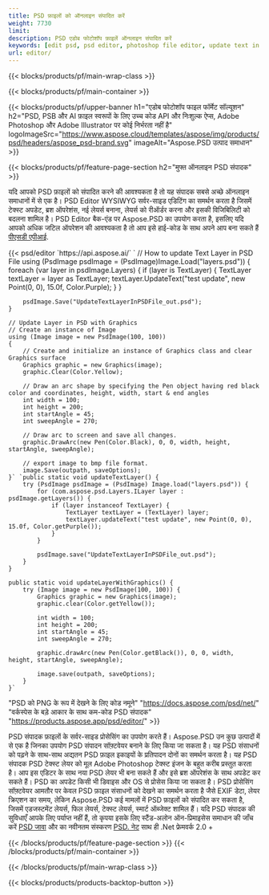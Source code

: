 ```yaml
---
title: PSD फ़ाइलों को ऑनलाइन संपादित करें
weight: 7730
limit: 
description: PSD एडोब फोटोशॉप फ़ाइलें ऑनलाइन संपादित करें
keywords: [edit psd, psd editor, photoshop file editor, update text in psd, update psd]
url: editor/
---
```


{{< blocks/products/pf/main-wrap-class >}}


{{< blocks/products/pf/main-container >}}

{{< blocks/products/pf/upper-banner h1="एडोब फोटोशॉप फाइल फॉर्मेट सॉल्यूशन" h2="PSD, PSB और AI फ़ाइल स्वरूपों के लिए उच्च कोड API और निःशुल्क ऐप्स, Adobe Photoshop और Adobe Illustrator पर कोई निर्भरता नहीं है" logoImageSrc="https://www.aspose.cloud/templates/aspose/img/products/psd/headers/aspose_psd-brand.svg" imageAlt="Aspose.PSD उत्पाद समाधान" >}}

{{< blocks/products/pf/feature-page-section h2="मुफ्त ऑनलाइन PSD संपादक" >}}
<p>यदि आपको PSD फ़ाइलों को संपादित करने की आवश्यकता है तो यह संपादक सबसे अच्छे ऑनलाइन समाधानों में से एक है। PSD Editor WYSIWYG सर्वर-साइड एडिटिंग का समर्थन करता है जिसमें टेक्स्ट अपडेट, ब्रश ऑपरेशंस, नई लेयर्स बनाना, लेयर्स को रीऑर्डर करना और इसकी विजिबिलिटी को बदलना शामिल है। PSD Editor बैक-एंड पर Aspose.PSD का उपयोग करता है, इसलिए यदि आपको अधिक जटिल ऑपरेशन की आवश्यकता है तो आप इसे हाई-कोड के साथ अपने आप बना सकते हैं <a href="/psd/{{< lang-code >}}">पीएसडी एपीआई</a>.</p>
{{< psd/editor `https://api.aspose.ai/` 
`	// How to update Text Layer in PSD File
	using (PsdImage psdImage = (PsdImage)Image.Load("layers.psd"))
  	{
		foreach (var layer in psdImage.Layers)
		{
			if (layer is TextLayer)
			{
				TextLayer textLayer = layer as TextLayer;
				textLayer.UpdateText("test update", new Point(0, 0), 15.0f, Color.Purple);
			}
		}

		psdImage.Save("UpdateTextLayerInPSDFile_out.psd");
	}
	
	// Update Layer in PSD with Graphics
	// Create an instance of Image
	using (Image image = new PsdImage(100, 100))
	{
		// Create and initialize an instance of Graphics class and clear Graphics surface
		Graphics graphic = new Graphics(image);
		graphic.Clear(Color.Yellow);

		// Draw an arc shape by specifying the Pen object having red black color and coordinates, height, width, start & end angles                 
		int width = 100;
		int height = 200;
		int startAngle = 45;
		int sweepAngle = 270;

		// Draw arc to screen and save all changes.
		graphic.DrawArc(new Pen(Color.Black), 0, 0, width, height, startAngle, sweepAngle);

		// export image to bmp file format.
		image.Save(outpath, saveOptions);
	}` `public static void updateTextLayer() {
        try (PsdImage psdImage = (PsdImage) Image.load("layers.psd")) {
            for (com.aspose.psd.Layers.ILayer layer : psdImage.getLayers()) {
                if (layer instanceof TextLayer) {
                    TextLayer textLayer = (TextLayer) layer;
                    textLayer.updateText("test update", new Point(0, 0), 15.0f, Color.getPurple());
                }
            }

            psdImage.save("UpdateTextLayerInPSDFile_out.psd");
        }
    }

    public static void updateLayerWithGraphics() {
        try (Image image = new PsdImage(100, 100)) {
            Graphics graphic = new Graphics(image);
            graphic.clear(Color.getYellow());

            int width = 100;
            int height = 200;
            int startAngle = 45;
            int sweepAngle = 270;

            graphic.drawArc(new Pen(Color.getBlack()), 0, 0, width, height, startAngle, sweepAngle);

            image.save(outpath, saveOptions);
        }
    }` 
"PSD को PNG के रूप में देखने के लिए कोड नमूने"  "https://docs.aspose.com/psd/net/" 
"वर्कस्पेस के बड़े आकार के साथ कम-कोड PSD संपादक" "https://products.aspose.app/psd/editor/" >}}
<p>PSD संपादक फ़ाइलों के सर्वर-साइड प्रोसेसिंग का उपयोग करते हैं। Aspose.PSD उन कुछ उत्पादों में से एक है जिनका उपयोग PSD संपादन सॉफ़्टवेयर बनाने के लिए किया जा सकता है। यह PSD संसाधनों को पढ़ने के साथ-साथ अद्यतन PSD फ़ाइल इकाइयों के प्रतिपादन दोनों का समर्थन करता है। यह PSD संपादक PSD टेक्स्ट लेयर को मूल Adobe Photoshop टेक्स्ट इंजन के बहुत करीब प्रस्तुत करता है। आप इस एडिटर के साथ नया PSD लेयर भी बना सकते हैं और इसे ब्रश ऑपरेशंस के साथ अपडेट कर सकते हैं। PSD का अपडेट किसी भी डिवाइस और OS से प्रोसेस किया जा सकता है। PSD प्रोसेसिंग सॉफ़्टवेयर आमतौर पर केवल PSD फ़ाइल संसाधनों को देखने का समर्थन करता है जैसे EXIF डेटा, लेयर क्रिएशन का समय, लेकिन Aspose.PSD कई मामलों में PSD फ़ाइलों को संपादित कर सकता है, जिसमें एडजस्टमेंट लेयर्स, फिल लेयर्स, टेक्स्ट लेयर्स, स्मार्ट ऑब्जेक्ट शामिल हैं। यदि PSD संपादक की सुविधाएँ आपके लिए पर्याप्त नहीं हैं, तो कृपया इसके लिए स्टैंड-अलोन ऑन-प्रिमाइसेस समाधान की जाँच करें <a href="/psd/{{< lang-code >}}java">PSD जावा</a> और का नवीनतम संस्करण <a href="/psd/{{< lang-code >}}net">PSD. नेट</a> साथ ही .Net फ्रेमवर्क 2.0 +</p>

{{< /blocks/products/pf/feature-page-section >}}
{{< /blocks/products/pf/main-container >}}


{{< /blocks/products/pf/main-wrap-class >}}

{{< blocks/products/products-backtop-button >}}


